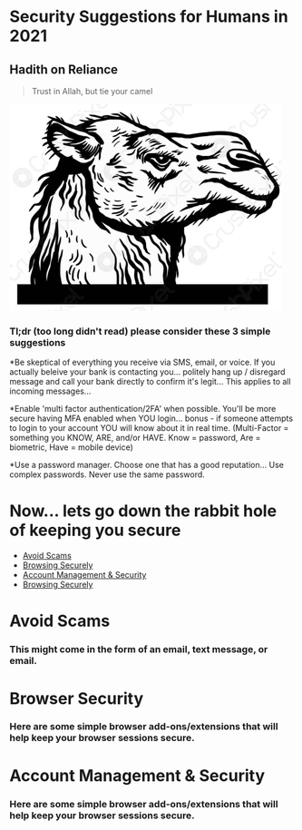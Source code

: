 # Security Suggestions for Humans in 2021

## Hadith on Reliance

>Trust in Allah, but tie your camel

![trust](https://github.com/503physSec/trust-but-verify/blob/main/2camel.png)

### Tl;dr (too long didn't read) please consider these 3 simple suggestions 
*Be skeptical of everything you receive via SMS, email, or voice. If you actually beleive your bank is contacting you... politely hang up / disregard message and call your bank directly to confirm it's legit... This applies to all incoming messages... 

*Enable 'multi factor authentication/2FA' when possible. You'll be more secure having MFA enabled when YOU login... bonus - if someone attempts to login to your account YOU will know about it in real time. (Multi-Factor = something you KNOW, ARE, and/or HAVE. Know = password, Are = biometric, Have = mobile device)

*Use a password manager. Choose one that has a good reputation... Use complex passwords. Never use the same password. 

# Now... lets go down the rabbit hole of keeping you secure 

* [Avoid Scams](https://github.com/503physSec/trust-but-verify/blob/main/README.md#avoid-scams)
* [Browsing Securely](https://github.com/503physSec/trust-but-verify/blob/main/README.md#browser-security)
* [Account Management & Security](https://github.com/503physSec/trust-but-verify/blob/main/README.md#account-management--security)
* [Browsing Securely](https://github.com/503physSec/trust-but-verify/blob/main/README.md#browser-security)



# Avoid Scams 

### This might come in the form of an email, text message, or email. 

# Browser Security

### Here are some simple browser add-ons/extensions that will help keep your browser sessions secure. 

# Account Management & Security

### Here are some simple browser add-ons/extensions that will help keep your browser sessions secure. 

